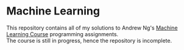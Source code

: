# Machine Learning
This repository contains all of my solutions to Andrew Ng's <a href='https://www.coursera.org/learn/machine-learning'>Machine Learning Course</a>
programming assignments. <br>
The course is still in progress, hence the repository is incomplete.

